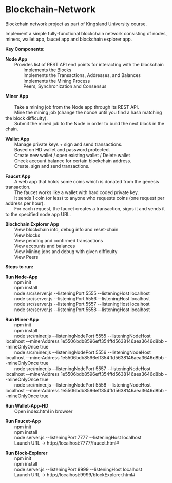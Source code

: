 # Blockchain-Network
Blockchain network project as part of Kingsland University course.

Implement a simple fully-functional blockchain network consisting of nodes, miners, wallet app, faucet app and blockchain explorer app.

<b>Key Components:</b> <br/>

<b>Node App</b> <br/>
	&emsp;&emsp;Provides list of REST API end points for interacting with the blockchain <br/>
	&emsp;&emsp;&emsp;&emsp;Implements the Blocks <br/>
	&emsp;&emsp;&emsp;&emsp;Implements the Transactions, Addresses, and Balances <br/>
	&emsp;&emsp;&emsp;&emsp;Implements the Mining Process <br/>
	&emsp;&emsp;&emsp;&emsp;Peers, Synchronization and Consensus <br/>

<b>Miner App</b> <br/>	
	&emsp;&emsp;Take a mining job from the Node app through its REST API. <br/>
	&emsp;&emsp;Mine the mining job (change the nonce until you find a hash matching the block difficulty). <br/>
	&emsp;&emsp;Submit the mined job to the Node in order to build the next block in the chain. <br/>
	
<b>Wallet App</b> <br/>
	&emsp;&emsp;Manage private keys + sign and send transactions. <br/>
	&emsp;&emsp;Based on HD wallet and password protected. <br/>
	&emsp;&emsp;Create new wallet / open existing wallet / Delete wallet <br/>
	&emsp;&emsp;Check account balance for certain blockchain address. <br/>
	&emsp;&emsp;Create, sign and send transactions. <br/>
	
<b>Faucet App</b> <br/>
	&emsp;&emsp;A web app that holds some coins which is donated from the genesis transaction. <br/>
	&emsp;&emsp;The faucet works like a wallet with hard coded private key. <br/>
	&emsp;&emsp;It sends 1 coin (or less) to anyone who requests coins (one request per address per hour). <br/>
	&emsp;&emsp;For each request, the faucet creates a transaction, signs it and sends it to the specified node app URL. <br/>


<b>Blockchain Explorer App</b> <br/>
	&emsp;&emsp;View blockchain info, debug info and reset-chain <br/>
	&emsp;&emsp;View blocks <br/>
	&emsp;&emsp;View pending and confirmed transactions <br/>
	&emsp;&emsp;View accounts and balances <br/>
	&emsp;&emsp;View Mining jobs and debug with given difficulty <br/>
	&emsp;&emsp;View Peers <br/>
	
<b>Steps to run:</b> <br/>

<b>Run Node-App</b> <br/>
&emsp;&emsp;npm init <br/>
&emsp;&emsp;npm install <br/>
&emsp;&emsp;node src/server.js --listeningPort 5555 --listeningHost localhost <br/>
&emsp;&emsp;node src/server.js --listeningPort 5556 --listeningHost localhost <br/>
&emsp;&emsp;node src/server.js --listeningPort 5557 --listeningHost localhost <br/>
&emsp;&emsp;node src/server.js --listeningPort 5558 --listeningHost localhost <br/>

<b>Run Miner-App</b> <br/>
&emsp;&emsp;npm init <br/>
&emsp;&emsp;npm install <br/>
&emsp;&emsp;node src/miner.js --listeningNodePort 5555 --listeningNodeHost localhost --minerAddress 1e5506bdb8596eff354ffd5638146aea3646d8bb --mineOnlyOnce true <br/>
&emsp;&emsp;node src/miner.js --listeningNodePort 5556 --listeningNodeHost localhost --minerAddress 1e5506bdb8596eff354ffd5638146aea3646d8bb --mineOnlyOnce true <br/>
&emsp;&emsp;node src/miner.js --listeningNodePort 5557 --listeningNodeHost localhost --minerAddress 1e5506bdb8596eff354ffd5638146aea3646d8bb --mineOnlyOnce true <br/>
&emsp;&emsp;node src/miner.js --listeningNodePort 5558 --listeningNodeHost localhost --minerAddress 1e5506bdb8596eff354ffd5638146aea3646d8bb --mineOnlyOnce true <br/>

<b>Run Wallet-App-HD</b> <br/>
&emsp;&emsp;Open index.html in browser<br/>

<b>Run Faucet-App</b> <br/>
&emsp;&emsp;npm init <br/>
&emsp;&emsp;npm install <br/>
&emsp;&emsp;node server.js --listeningPort 7777 --listeningHost localhost <br/>
&emsp;&emsp;Launch URL -> http://localhost:7777/faucet.html# <br/>

<b>Run Block-Explorer</b> <br/>
&emsp;&emsp;npm init <br/>
&emsp;&emsp;npm install <br/>
&emsp;&emsp;node server.js --listeningPort 9999 --listeningHost localhost <br/>
&emsp;&emsp;Launch URL -> http://localhost:9999/blockExplorer.html# <br/>


